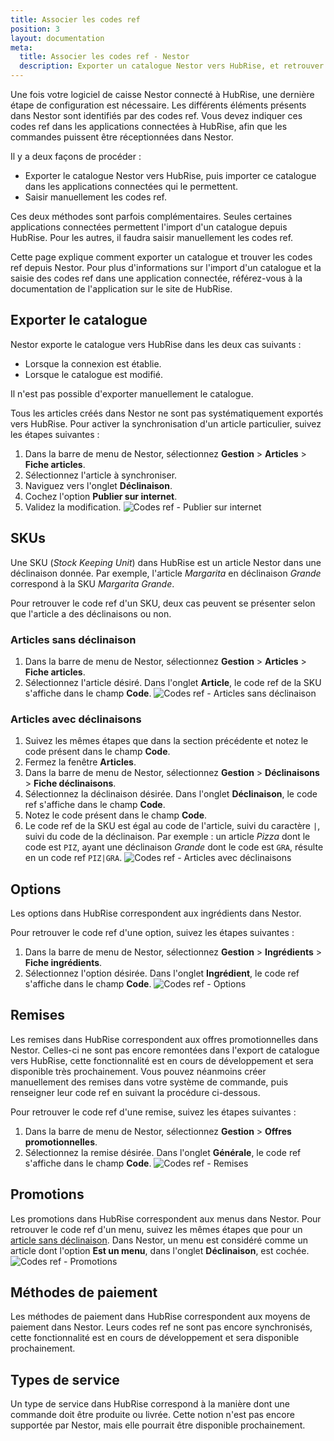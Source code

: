 ```yaml
---
title: Associer les codes ref
position: 3
layout: documentation
meta:
  title: Associer les codes ref - Nestor
  description: Exporter un catalogue Nestor vers HubRise, et retrouver les codes ref des articles.
---
```


Une fois votre logiciel de caisse Nestor connecté à HubRise, une dernière étape de configuration est nécessaire. Les différents éléments présents dans Nestor sont identifiés par des codes ref. Vous devez indiquer ces codes ref dans les applications connectées à HubRise, afin que les commandes puissent être réceptionnées dans Nestor.

Il y a deux façons de procéder :
- Exporter le catalogue Nestor vers HubRise, puis importer ce catalogue dans les applications connectées qui le permettent.
- Saisir manuellement les codes ref.

Ces deux méthodes sont parfois complémentaires. Seules certaines applications connectées permettent l'import d'un catalogue depuis HubRise. Pour les autres, il faudra saisir manuellement les codes ref.

Cette page explique comment exporter un catalogue et trouver les codes ref depuis Nestor. Pour plus d'informations sur l'import d'un catalogue et la saisie des codes ref dans une application connectée, référez-vous à la documentation de l'application sur le site de HubRise.   

## Exporter le catalogue

Nestor exporte le catalogue vers HubRise dans les deux cas suivants :
- Lorsque la connexion est établie.
- Lorsque le catalogue est modifié.

Il n'est pas possible d'exporter manuellement le catalogue.

Tous les articles créés dans Nestor ne sont pas systématiquement exportés vers HubRise. Pour activer la synchronisation d'un article particulier, suivez les étapes suivantes :
1. Dans la barre de menu de Nestor, sélectionnez **Gestion** > **Articles** > **Fiche articles**.
1. Sélectionnez l'article à synchroniser.
1. Naviguez vers l'onglet **Déclinaison**.
1. Cochez l'option **Publier sur internet**.
1. Validez la modification.
   ![Codes ref - Publier sur internet](../images/011-fr-nestor-publier-sur-internet.png)

## SKUs

Une SKU (*Stock Keeping Unit*) dans HubRise est un article Nestor dans une déclinaison donnée. Par exemple, l'article *Margarita* en déclinaison *Grande* correspond à la SKU *Margarita Grande*.

Pour retrouver le code ref d'un SKU, deux cas peuvent se présenter selon que l'article a des déclinaisons ou non.

### Articles sans déclinaison

1. Dans la barre de menu de Nestor, sélectionnez **Gestion** > **Articles** > **Fiche articles**.
1. Sélectionnez l'article désiré. Dans l'onglet **Article**, le code ref de la SKU s'affiche dans le champ **Code**.
   ![Codes ref - Articles sans déclinaison](../images/006-fr-nestor-code-article.png)

### Articles avec déclinaisons

1. Suivez les mêmes étapes que dans la section précédente et notez le code présent dans le champ **Code**.
1. Fermez la fenêtre **Articles**.
1. Dans la barre de menu de Nestor, sélectionnez **Gestion** > **Déclinaisons** > **Fiche déclinaisons**.
1. Sélectionnez la déclinaison désirée. Dans l'onglet **Déclinaison**, le code ref s'affiche dans le champ **Code**.
1. Notez le code présent dans le champ **Code**.
1. Le code ref de la SKU est égal au code de l'article, suivi du caractère `|`, suivi du code de la déclinaison. Par exemple : un article *Pizza* dont le code est `PIZ`, ayant une déclinaison *Grande* dont le code est `GRA`, résulte en un code ref `PIZ|GRA`.
   ![Codes ref - Articles avec déclinaisons](../images/007-fr-nestor-code-declinaison.png)

## Options

Les options dans HubRise correspondent aux ingrédients dans Nestor.

Pour retrouver le code ref d'une option, suivez les étapes suivantes :
1. Dans la barre de menu de Nestor, sélectionnez **Gestion** > **Ingrédients** > **Fiche ingrédients**.
1. Sélectionnez l'option désirée. Dans l'onglet **Ingrédient**, le code ref s'affiche dans le champ **Code**.
   ![Codes ref - Options](../images/008-fr-nestor-code-ingredient.png)

## Remises

Les remises dans HubRise correspondent aux offres promotionnelles dans Nestor. Celles-ci ne sont pas encore remontées dans l'export de catalogue vers HubRise, cette fonctionnalité est en cours de développement et sera disponible très prochainement. Vous pouvez néanmoins créer manuellement des remises dans votre système de commande, puis renseigner leur code ref en suivant la procédure ci-dessous.

Pour retrouver le code ref d'une remise, suivez les étapes suivantes :
1. Dans la barre de menu de Nestor, sélectionnez **Gestion** > **Offres promotionnelles**.
1. Sélectionnez la remise désirée. Dans l'onglet **Générale**, le code ref s'affiche dans le champ **Code**.
   ![Codes ref - Remises](../images/009-fr-nestor-code-offre-promotionnelle.png)

## Promotions

Les promotions dans HubRise correspondent aux menus dans Nestor. Pour retrouver le code ref d'un menu, suivez les mêmes étapes que pour un [article sans déclinaison](/apps/nestor/associer-codes-ref#articles-sans-d-clinaison). Dans Nestor, un menu est considéré comme un article dont l'option **Est un menu**, dans l'onglet **Déclinaison**, est cochée.
   ![Codes ref - Promotions](../images/010-fr-nestor-est-un-menu.png)

## Méthodes de paiement

Les méthodes de paiement dans HubRise correspondent aux moyens de paiement dans Nestor. Leurs codes ref ne sont pas encore synchronisés, cette fonctionnalité est en cours de développement et sera disponible prochainement.

## Types de service

Un type de service dans HubRise correspond à la manière dont une commande doit être produite ou livrée. Cette notion n'est pas encore supportée par Nestor, mais elle pourrait être disponible prochainement.
